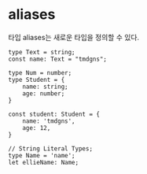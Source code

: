 # aliases

타입 aliases는  새로운 타입을 정의할 수 있다. 

```tsx
type Text = string;
const name: Text = "tmdgns";

type Num = number;
type Student = {
	name: string;
	age: number;
}

const student: Student = {
	name: 'tmdgns',
	age: 12,
}

// String Literal Types;
type Name = 'name';
let ellieName: Name;

```